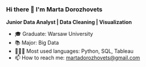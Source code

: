 ### Hi there 👋 I'm Marta Dorozhovets

**Junior Data Analyst | Data Cleaning | Visualization**  

 - 🎓 Graduate: Warsaw University
 - 📚 Major: Big Data
 - 👩🏽‍💻 Most used languages: Python, SQL, Tableau
 - 📫 How to reach me: martadorozhovets@gmail.com

